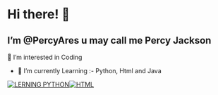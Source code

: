 <h1>Hi there! <span class="wave">👋</span></h1>

I’m @PercyAres u may call me Percy Jackson
- 

👀 I’m interested in Coding
- 🌱 I’m currently Learning :- Python, Html and Java 

[![LERNING PYTHON](https://www.python.org/static/community_logos/python-logo-inkscape.svg)](https://www.python.org)[![HTML](https://png.pngitem.com/pimgs/s/23-237489_html-image-hd-png-transparent-png.png)](https://html.com/)


<!---
PercyAres/PercyAres is a ✨ special ✨ repository because its `README.md` (this file) appears on your GitHub profile.
You can click the Preview link to take a look at your changes.
--->
